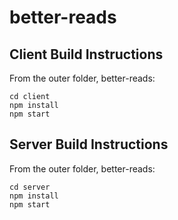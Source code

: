 # better-reads

## Client Build Instructions

From the outer folder, better-reads:

```
cd client
npm install
npm start
```

## Server Build Instructions

From the outer folder, better-reads:

```
cd server
npm install
npm start
```
